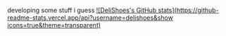 developing some stuff i guess
[![DeliShoes's GitHub stats](https://github-readme-stats.vercel.app/api?username=delishoes&show icons=true&theme=transparent)](https://github.com/anuraghazra/github-readme-stats)
